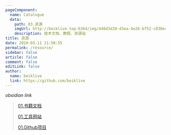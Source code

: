 ```yaml
---
pageComponent:
  name: Catalogue
  data:
    path: 03.资源
    imgUrl: http://beiklive.top:6364/img/448d3d20-d3ea-4e26-bf52-c030ec697e41.png
    description: 技术文档、教程、资源站
title: 资源
date: 2020-03-11 21:50:55
permalink: /resource/
sidebar: false
article: false
comment: false
editLink: false
author:
  name: beiklive
  link: https://github.com/beiklive
---
```


*obsidian link*
> [01.书籍文档](../03.资源/01.书籍文档/01.书籍文档.md)
> 
> [01.工具网站](../03.资源/02.工具网站/01.工具网站.md)
> 
> [01.Github项目](../03.资源/03.Github项目/01.Github项目.md)



